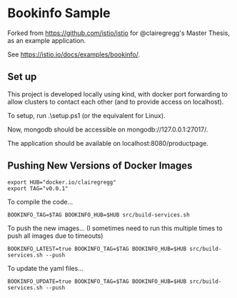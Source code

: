 # Bookinfo Sample

Forked from https://github.com/istio/istio for @clairegregg's Master Thesis, as an example application.

See <https://istio.io/docs/examples/bookinfo/>.

## Set up 
This project is developed locally using kind, with docker port forwarding to allow clusters to contact each other (and to provide access on localhost).

To setup, run .\setup.ps1 (or the equivalent for Linux).

Now, mongodb should be accessible on mongodb://127.0.0.1:27017/.

The application should be available on localhost:8080/productpage.

## Pushing New Versions of Docker Images

```
export HUB="docker.io/clairegregg"
export TAG="v0.0.1"
```

To compile the code...
```
BOOKINFO_TAG=$TAG BOOKINFO_HUB=$HUB src/build-services.sh
```

To push the new images... (I sometimes need to run this multiple times to push all images due to timeouts)
```
BOOKINFO_LATEST=true BOOKINFO_TAG=$TAG BOOKINFO_HUB=$HUB src/build-services.sh --push
```

To update the yaml files...
```
BOOKINFO_UPDATE=true BOOKINFO_TAG=$TAG BOOKINFO_HUB=$HUB src/build-services.sh --push
```